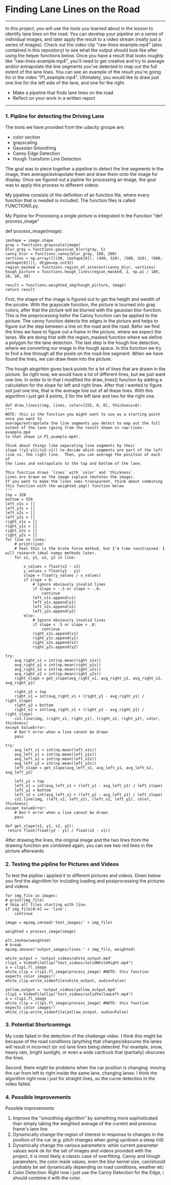 # **Finding Lane Lines on the Road** 
---

In this project, you will use the tools you learned about in the lesson to identify lane lines on the road. You can develop your pipeline on a series of individual images, and later apply the result to a video stream (really just a series of images). Check out the video clip "raw-lines-example.mp4" (also contained in this repository) to see what the output should look like after using the helper functions below.
Once you have a result that looks roughly like "raw-lines-example.mp4", you'll need to get creative and try to average and/or extrapolate the line segments you've detected to map out the full extent of the lane lines. You can see an example of the result you're going for in the video "P1_example.mp4". Ultimately, you would like to draw just one line for the left side of the lane, and one for the right.

* Make a pipeline that finds lane lines on the road
* Reflect on your work in a written report

---

### 1. Pipline for detecting the Driving Lane

The tools we have provided from the udacity groupe are:

* color section
* grayscaling
* Gaussian Smoothing
* Canny Edge Detection
* Hough Transform Line Detection

The  goal was to piece together a pipeline to detect the line segments in the image, then average/extrapolate them and draw them onto the image for display. Once we figured out a pipline for processing an image, the goal was to apply this process to different videos

My pipeline consists of the definition of an function file, where every function that is needed is included. The function files is called FUNCTIONS.py.

My Pipline for Processing a single picture is integrated in the Function "def process_image"

def process_image(image):

    imshape = image.shape
    gray = functions.grayscale(image)
    blur_gray = functions.gaussian_blur(gray, 5)
    canny_blur = functions.canny(blur_gray, 100, 200)
    vertices = np.array([[(50, imshape[0]), (450, 320), (500, 320), (900, imshape[0])]], dtype=np.int32)
    region_masked = functions.region_of_interest(canny_blur, vertices)
    hough_picture = functions.hough_lines(region_masked, 2, np.pi / 180, 20, 50, 30)

    result = functions.weighted_img(hough_picture, image)
    return result

First, the shape of the image is figured out to get the heigth and weidth of the picutre. With the grayscale function, the picture is tourned into gray colors, after that the picture will be blurred with the gaussian blur function. This is the preprocessing befor the Canny function can be applied to the picture. The canny function detects the edges in the picture and helps to figure out the step between a line on the road and the road. Befor we find the lines we have to figure out a frame in the picture, where we expect the lanes. We are doing that with the region_masked function where we define a polygon for the lane detection. The last step is the hough line detection, where we converting our image in the hough space. In this function we try to find a line through all the pixels on the road line segment. When we have found the lines, we can draw them into the picture.

The hough alogirhtm gives back points for a lot of lines that are drawn in the picture. So right now, we would have a lot of different lines, but we just want one line. In order to to that I modified the draw_lines() function by adding a calculation for the slope for left and right lines. After that i wanted to figure out just one line, that is the average line out of all these lines. With this algorithm i just get 4 points, 2 for the left lane and two for the right one.


    
    def draw_lines1(img, lines, color=[255, 0, 0], thickness=8):
    """
    NOTE: this is the function you might want to use as a starting point once you want to
    average/extrapolate the line segments you detect to map out the full
    extent of the lane (going from the result shown in raw-lines-example.mp4
    to that shown in P1_example.mp4).

    Think about things like separating line segments by their
    slope ((y2-y1)/(x2-x1)) to decide which segments are part of the left
    line vs. the right line.  Then, you can average the position of each of
    the lines and extrapolate to the top and bottom of the lane.

    This function draws `lines` with `color` and `thickness`.
    Lines are drawn on the image inplace (mutates the image).
    If you want to make the lines semi-transparent, think about combining
    this function with the weighted_img() function below
    """
    top = 320
    bottom = 550
    left_x1s = []
    left_y1s = []
    left_x2s = []
    left_y2s = []
    right_x1s = []
    right_y1s = []
    right_x2s = []
    right_y2s = []
    for line in lines:
        # print(line)
        # Feel this is the brute force method, but I'm time constrained. I will research ideal numpy methods later.
        for x1, y1, x2, y2 in line:

            x_values = float(x2 - x1)
            y_values = float(y2 - y1)
            slope = float(y_values / x_values)
            if slope < 0:
                # Ignore obviously invalid lines
                if slope > -.5 or slope < -.8:
                    continue
                left_x1s.append(x1)
                left_y1s.append(y1)
                left_x2s.append(x2)
                left_y2s.append(y2)
            else:
                # Ignore obviously invalid lines
                if slope < .5 or slope > .8:
                    continue
                right_x1s.append(x1)
                right_y1s.append(y1)
                right_x2s.append(x2)
                right_y2s.append(y2)

    try:
        avg_right_x1 = int(np.mean(right_x1s))
        avg_right_y1 = int(np.mean(right_y1s))
        avg_right_x2 = int(np.mean(right_x2s))
        avg_right_y2 = int(np.mean(right_y2s))
        right_slope = get_slope(avg_right_x1, avg_right_y1, avg_right_x2, avg_right_y2)

        right_y1 = top
        right_x1 = int(avg_right_x1 + (right_y1 - avg_right_y1) / right_slope)
        right_y2 = bottom
        right_x2 = int(avg_right_x1 + (right_y2 - avg_right_y1) / right_slope)
        cv2.line(img, (right_x1, right_y1), (right_x2, right_y2), color, thickness)
    except ValueError:
        # Don't error when a line cannot be drawn
        pass

    try:
        avg_left_x1 = int(np.mean(left_x1s))
        avg_left_y1 = int(np.mean(left_y1s))
        avg_left_x2 = int(np.mean(left_x2s))
        avg_left_y2 = int(np.mean(left_y2s))
        left_slope = get_slope(avg_left_x1, avg_left_y1, avg_left_x2, avg_left_y2)

        left_y1 = top
        left_x1 = int(avg_left_x1 + (left_y1 - avg_left_y1) / left_slope)
        left_y2 = bottom
        left_x2 = int(avg_left_x1 + (left_y2 - avg_left_y1) / left_slope)
        cv2.line(img, (left_x1, left_y1), (left_x2, left_y2), color, thickness)
    except ValueError:
        # Don't error when a line cannot be drawn
        pass
        
    def get_slope(x1, y1, x2, y2):
     return float(float(y2 - y1) / float(x2 - x1))

After drawing the lines, the original image and the two lines from the drawing function are combined again, you can see two red lines in the picture afterwards

### 2. Testing the pipline for Pictures and Videos

To test the pipline i applied it to different pictures and videos. Down below you find the algorithm for including loading and postprocessing the pictures and videos
    
    for img_file in images:
    # print(img_file)
    # Skip all files starting with line.
    if img_file[0:4] == 'line':
        continue

    image = mpimg.imread('test_images/' + img_file)

    weighted = process_image(image)

    plt.imshow(weighted)
    # break
    mpimg.imsave('output_images/lines-' + img_file, weighted)
    
    white_output = 'output_videos/white_output.mp4'
    clip1 = VideoFileClip("test_videos/solidWhiteRight.mp4")
    a = clip1.fl_image
    white_clip = clip1.fl_image(process_image) #NOTE: this function expects color images!!
    white_clip.write_videofile(white_output, audio=False)

    yellow_output = 'output_videos/yellow_output.mp4'
    clip1 = VideoFileClip("test_videos/solidYellowLeft.mp4")
    a = clip1.fl_image
    white_clip = clip1.fl_image(process_image) #NOTE: this function expects color images!!
    white_clip.write_videofile(yellow_output, audio=False)
    

[image1]: ./output_images/lines-solidWhiteCurve.jpg "solidwhite"


### 3. Potential Shortcomings

My code failed in the detection of the challenge video. I think this might be because of the road conditions (anything that changes/obscures the lanes will result in incorrect (or no) lane lines being detected. For example, snow, heavy rain, bright sunlight, or even a wide car/truck that (partially) obscures the lines. 

Second, there might be problems when the car position is changing: moving the car from left to right inside the same lane, changing lanes. I think the algorithm right now i just for straight lines, so the curve detection in the video failed.

### 4. Possible Improvements

Possible improvements
1. Improve the "smoothing algorithm" by something more sophisticated than simply taking the weighted average of the current and previous frame's lane line
2. Dynamically change the region of interest in response to changes in the position of the car (e.g. pitch changes when going up/down a steep hill)
3. Dynamically change the various parameters: while current parameter values work ok for the set of images and videos provided with the project, it is most likely a classic case of overfitting. Canny and Hough parameters, the color mask values, even the blur kernel size, can/should probably be set dynamically depending on road conditions, weather etc
4. Color Detection: Right now i just use the Canny Detection for the Edge, i should combine it with the color.




